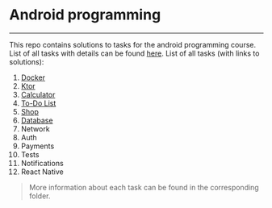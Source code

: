 # Android programming

---

This repo contains solutions to tasks for the android programming course.
List of all tasks with details can be found [here](https://github.com/kprzystalski/android23).
List of all tasks (with links to solutions):

1. [Docker](task-01)
2. [Ktor](task-02)
3. [Calculator](task-03)
4. [To-Do List](task-04)
5. [Shop](app)
6. [Database](app)
7. Network
8. Auth
9. Payments
10. Tests
11. Notifications
12. React Native

> More information about each task can be found in the corresponding folder.
